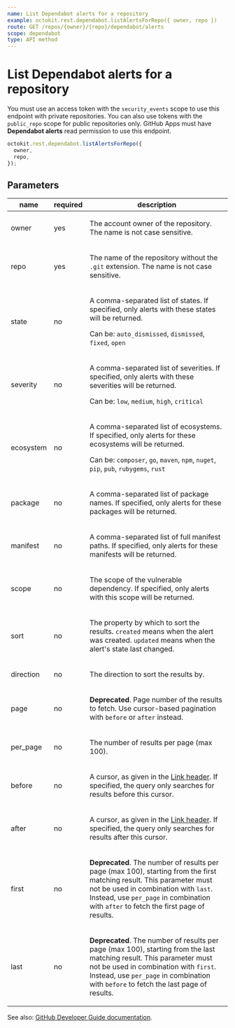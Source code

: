 ```yaml
---
name: List Dependabot alerts for a repository
example: octokit.rest.dependabot.listAlertsForRepo({ owner, repo })
route: GET /repos/{owner}/{repo}/dependabot/alerts
scope: dependabot
type: API method
---
```


# List Dependabot alerts for a repository

You must use an access token with the `security_events` scope to use this endpoint with private repositories.
You can also use tokens with the `public_repo` scope for public repositories only.
GitHub Apps must have **Dependabot alerts** read permission to use this endpoint.

```js
octokit.rest.dependabot.listAlertsForRepo({
  owner,
  repo,
});
```

## Parameters

<table>
  <thead>
    <tr>
      <th>name</th>
      <th>required</th>
      <th>description</th>
    </tr>
  </thead>
  <tbody>
    <tr><td>owner</td><td>yes</td><td>

The account owner of the repository. The name is not case sensitive.

</td></tr>
<tr><td>repo</td><td>yes</td><td>

The name of the repository without the `.git` extension. The name is not case sensitive.

</td></tr>
<tr><td>state</td><td>no</td><td>

A comma-separated list of states. If specified, only alerts with these states will be returned.

Can be: `auto_dismissed`, `dismissed`, `fixed`, `open`

</td></tr>
<tr><td>severity</td><td>no</td><td>

A comma-separated list of severities. If specified, only alerts with these severities will be returned.

Can be: `low`, `medium`, `high`, `critical`

</td></tr>
<tr><td>ecosystem</td><td>no</td><td>

A comma-separated list of ecosystems. If specified, only alerts for these ecosystems will be returned.

Can be: `composer`, `go`, `maven`, `npm`, `nuget`, `pip`, `pub`, `rubygems`, `rust`

</td></tr>
<tr><td>package</td><td>no</td><td>

A comma-separated list of package names. If specified, only alerts for these packages will be returned.

</td></tr>
<tr><td>manifest</td><td>no</td><td>

A comma-separated list of full manifest paths. If specified, only alerts for these manifests will be returned.

</td></tr>
<tr><td>scope</td><td>no</td><td>

The scope of the vulnerable dependency. If specified, only alerts with this scope will be returned.

</td></tr>
<tr><td>sort</td><td>no</td><td>

The property by which to sort the results.
`created` means when the alert was created.
`updated` means when the alert's state last changed.

</td></tr>
<tr><td>direction</td><td>no</td><td>

The direction to sort the results by.

</td></tr>
<tr><td>page</td><td>no</td><td>

**Deprecated**. Page number of the results to fetch. Use cursor-based pagination with `before` or `after` instead.

</td></tr>
<tr><td>per_page</td><td>no</td><td>

The number of results per page (max 100).

</td></tr>
<tr><td>before</td><td>no</td><td>

A cursor, as given in the [Link header](https://docs.github.com/rest/guides/using-pagination-in-the-rest-api#using-link-headers). If specified, the query only searches for results before this cursor.

</td></tr>
<tr><td>after</td><td>no</td><td>

A cursor, as given in the [Link header](https://docs.github.com/rest/guides/using-pagination-in-the-rest-api#using-link-headers). If specified, the query only searches for results after this cursor.

</td></tr>
<tr><td>first</td><td>no</td><td>

**Deprecated**. The number of results per page (max 100), starting from the first matching result.
This parameter must not be used in combination with `last`.
Instead, use `per_page` in combination with `after` to fetch the first page of results.

</td></tr>
<tr><td>last</td><td>no</td><td>

**Deprecated**. The number of results per page (max 100), starting from the last matching result.
This parameter must not be used in combination with `first`.
Instead, use `per_page` in combination with `before` to fetch the last page of results.

</td></tr>
  </tbody>
</table>

See also: [GitHub Developer Guide documentation](https://docs.github.com/rest/dependabot/alerts#list-dependabot-alerts-for-a-repository).
